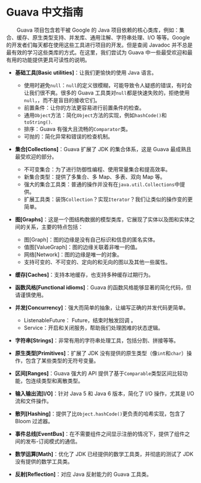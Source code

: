 # Guava 中文指南

 　　Guava 项目包含若干被 Google 的 Java 项目依赖的核心类库，例如：集合、缓存、原生类型支持、并发库、通用注解、字符串处理、I/O 等等。Google 的开发者们每天都在使用这些工具进行项目的开发。但是查阅 Javadoc 并不总是最有效的学习这些类库的方式。在这里，我们尝试为 Guava 中一些最受欢迎和最有用的功能提供更具可读性的说明。

 - **基础工具[Basic utilities]**：让我们更愉快的使用 Java 语言。
	 - 使用时避免`null`：`null`的定义很模糊，可能导致令人疑惑的错误，有时会让我们很不爽。很多的 Guava 工具类对`null`都是快速失败的，拒绝使用`null`，，而不是盲目的接收它们。
	 - 前置条件：让你的方法更容易进行前置条件的检查。
	 - 通用`Object`方法：简化`Object`方法的实现，例如`hashCode()`和`toString()`.
	 - 排序：Guava 有强大且流畅的`Comparator`类。
	 - 可抛的：简化异常和错误的检查机制。
 - **集合[Collections]**：Guava 扩展了 JDK 的集合体系，这是 Guava 最成熟且最受欢迎的部分。
   - 不可变集合：为了进行防御性编程、使用常量集合和提高效率。
   - 新集合类型：提供了多集合、多 Map、多表、双向 Map 等。
   - 强大的集合工具类：普通的操作并没有在`java.util.Collections`中提供。
   - 扩展工具类：装饰`Collection`？实现`Iterator`？我们让类似的操作变的更简单。

 - **图[Graphs]**：这是一个图结构数据的模型类库，它展现了实体以及图和实体之间的关系，主要的特点包括：
   - 图[Graph]：图的边缘是没有自己标识和信息的匿名实体。
   - 值图[ValueGraph]：图的边缘关联着非唯一的值。
   - 网络[Network]：图的边缘是唯一的对象。
   - 支持可变的、不可变的、定向的和无向的图以及其他一些属性。

 - **缓存[Caches]**：支持本地缓存，也支持多种缓存过期行为。

 - **函数风格[Functional idioms]**：Guava 的函数风格能够显著的简化代码，但请谨慎使用。

 - **并发[Concurrency]**：强大而简单的抽象，让编写正确的并发代码更简单。 
   - ListenableFuture： Future，结束时触发回调 。
   - Service：开启和关闭服务，帮助我们处理困难的状态逻辑。

 - **字符串[Strings]**：非常有用的字符串处理工具，包括分割、拼接等等。

 - **原生类型[Primitives]**：扩展了 JDK 没有提供的原生类型（像`int`和`char`）操作，包含了某些类型的无符号变量。

 - **区间[Ranges]**：Guava 强大的 API 提供了基于`Comparable`类型区间比较功能，包连续类型和离散类型。

 - **输入输出流[I/O]**：针对 Java 5 和 Java 6 版本，简化了 I/O 操作，尤其是 I/O 流和文件操作。

 - **散列[Hashing]**：提供了比`Object.hashCode()`更负责的哈希实现，包含了 Bloom 过滤器。

 - **事件总线[EventBus]**：在不需要组件之间显示注册的情况下，提供了组件之间的发布-订阅模式的通信。

 - **数学运算[Math]**：优化了 JDK 已经提供的数学工具类，并彻底的测试了 JDK 没有提供的数学工具类。

 - **反射[Reflection]**：对应 Java 反射能力的 Guava 工具类。


